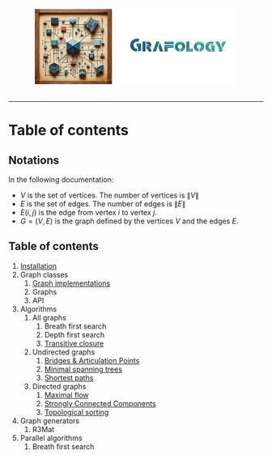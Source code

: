 <div align="center">
    <img 
        src="imgs/logo.png" 
        alt="Grafology logo"
        height="150px"
        width="400px"
        />
</div>
<br/>
<hr/>

# Table of contents
## Notations
In the following documentation:
- $V$ is the set of vertices. The number of vertices is $\lVert V \rVert$
- $E$ is the set of edges. The number of edges is $\lVert E \rVert$
- $E(i,j)$ is the edge from vertex $i$ to vertex $j$.
- $G = (V, E)$ is the graph defined by the vertices $V$ and the edges $E$.

## Table of contents
1. [Installation](installation.md)
2.  Graph classes
    1. [Graph implementations](graph_implementations.md)
    2. Graphs
    3. API
3. Algorithms
    1.  All graphs
        1. Breath first search
        2. Depth first search
        3. [Transitive closure](algos/transitive_closure.md)
    2.  Undirected graphs
        1. [Bridges & Articulation Points](algos/bridges_and_AP.md)
        2. [Minimal spanning trees](algos/minimum_spanning_tree.md)
        3. [Shortest paths](algos/shortest_paths.md)
    3.  Directed graphs
        1. [Maximal flow](algos/maximum_flow.md)
        2. [Strongly Connected Components](algos/strongly_connected_components.md)
        3. [Topological sorting](algos/topological_sorting.md)
4. Graph generators
    1. R3Mat
5. Parallel algorithms
    1. Breath first search
